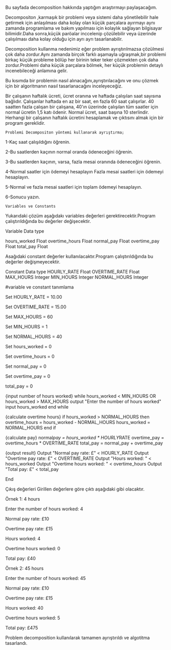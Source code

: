 Bu sayfada decomposition hakkında yaptığım araştırmayı paylaşacağım.

Decompositon ,karmaşık bir problemi veya sistemi daha yönetilebilir hale getirmek için anlaşılması daha kolay olan küçük parçalara ayırmayı aynı zamanda programlama ve bakım yapılması için kolaylık sağlayan bilgisayar bilimidir.Daha sonra,küçük paröalar inccelenip çözülebilir veya üzerinde çalışılması daha kolay olduğu için ayrı ayrı tasarlanabilir.

Decomposition kullanma nedenimiz eğer problem ayrıştırılmazsa çözülmesi çok daha zordur.Aynı zamanda birçok farklı aşamayla uğraşmak,bir problemi birkaç küçük probleme bölüp her birinin teker teker çözmekten çok daha zordur.Problemi daha küçük parçalara bölmek, her küçük problemin detaylı incenebileceği anlamına gelir.

Bu kısımda bir problemin nasıl alınacağını,ayrıştırılacağını ve onu çözmek için bir algoritmanın nasıl tasarlanacağını inceleyeceğiz.

Bir çalışanın haftalık ücreti, ücret oranına ve haftada çalışılan saat sayısına bağlıdır. Çalışanlar haftada en az bir saat, en fazla 60 saat çalışırlar. 40 saatten fazla çalışan bir çalışana, 40'ın üzerinde çalışılan tüm saatler için normal ücretin 1,5 katı ödenir. Normal ücret, saat başına 10 sterlindir. Herhangi bir çalışanın haftalık ücretini hesaplamak ve çıktısını almak için bir program gereklidir.

    Problemi Decompositon yöntemi kullanarak ayrıştırma;

1-Kaç saat çalışıldığını öğrenin.

2-Bu saatlerden kaçının normal oranda ödeneceğini öğrenin.

3-Bu saatlerden kaçının, varsa, fazla mesai oranında ödeneceğini öğrenin.

4-Normal saatler için ödemeyi hesaplayın Fazla mesai saatleri için ödemeyi hesaplayın.

5-Normal ve fazla mesai saatleri için toplam ödemeyi hesaplayın.

6-Sonucu yazın.

    Variables ve Constants

Yukarıdaki çözüm aşağıdakı variables değerleri gerektirecektir.Program çalıştırıldığında bu değerler değişecektir.

Variable Data type

hours_worked Float
overtime_hours Float
normal_pay Float
overtime_pay Float
total_pay Float

Asağıdaki constant değerler kullanılacaktır.Program çalıştırıldığında bu değerler değişmeyecektir.

Constant Data type
HOURLY_RATE Float
OVERTIME_RATE Float
MAX_HOURS Integer
MIN_HOURS Integer
NORMAL_HOURS Integer

#variable ve constant tanımlama

Set HOURLY_RATE = 10.00

Set OVERTIME_RATE = 15.00

Set MAX_HOURS = 60

Set MIN_HOURS = 1

Set NORMAL_HOURS = 40

Set hours_worked = 0

Set overtime_hours = 0

Set normal_pay = 0

Set overtime_pay = 0

total_pay = 0

{input number of hours worked}
while hours_worked < MIN_HOURS OR hours_worked > MAX_HOURS
output "Enter the number of hours worked"
input hours_worked
end while

{calculate overtime hours}
if hours_worked > NORMAL_HOURS then
overtime_hours = hours_worked - NORMAL_HOURS
hours_worked = NORMAL_HOURS
end if

{calculate pay}
normal*pay = hours_worked * HOURLY*RATE
overtime_pay = overtime_hours * OVERTIME_RATE
total_pay = normal_pay + overtime_pay

{output result}
Output "Normal pay rate: £" < HOURLY_RATE
Output "Overtime pay rate: £" < OVERTIME_RATE
Output "Hours worked: " < hours_worked
Output "Overtime hours worked: " < overtime_hours
Output "Total pay: £" < total_pay

End

Çıkış değerleri
Girillen değerlere göre çıktı aşağıdaki gibi olacaktır.

Örnek 1: 4 hours

Enter the number of hours worked: 4

Normal pay rate: £10

Overtime pay rate: £15

Hours worked: 4

Overtime hours worked: 0

Total pay: £40

Örnek 2: 45 hours

Enter the number of hours worked: 45

Normal pay rate: £10

Overtime pay rate: £15

Hours worked: 40

Overtime hours worked: 5

Total pay: £475

Problem decomposition kullanılarak tamamen ayrıştırıldı ve algotitma tasarlandı.
